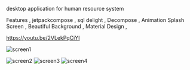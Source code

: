  

desktop application for human resource system

Features ,
jetpackcompose ,
sql delight ,
Decompose , 
Animation Splash Screen ,
Beautiful Background ,
Material Design ,


https://youtu.be/2VLekPqCiYI

![screen1](https://user-images.githubusercontent.com/31845620/218876412-18249e20-e603-4275-9b31-e3bd8fb65b3d.png)

![screen2](https://user-images.githubusercontent.com/31845620/218876445-6f7d5e2f-2d53-4197-8f8d-0887171dfc32.png)
![screen3](https://user-images.githubusercontent.com/31845620/218876459-bd482b8b-2584-44fc-8cac-0ff479bc1629.png)
![screen4](https://user-images.githubusercontent.com/31845620/218876474-8239f989-234f-4d32-95d4-80eb41ba2843.png)
